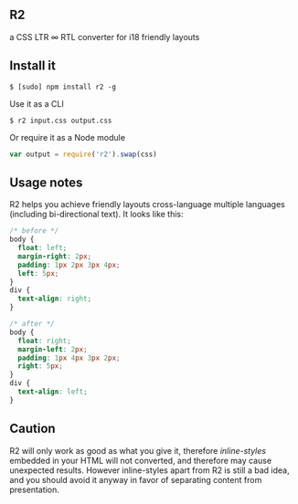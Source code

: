 R2
---
a CSS LTR ∞ RTL converter for i18 friendly layouts

Install it
----------

    $ [sudo] npm install r2 -g

Use it as a CLI

    $ r2 input.css output.css

Or require it as a Node module

``` js
var output = require('r2').swap(css)
```

Usage notes
--------
R2 helps you achieve friendly layouts cross-language multiple languages (including bi-directional text). It looks like this:

``` css
/* before */
body {
  float: left;
  margin-right: 2px;
  padding: 1px 2px 3px 4px;
  left: 5px;
}
div {
  text-align: right;
}

/* after */
body {
  float: right;
  margin-left: 2px;
  padding: 1px 4px 3px 2px;
  right: 5px;
}
div {
  text-align: left;
}
```

Caution
--------
R2 will only work as good as what you give it, therefore *inline-styles* embedded in your HTML will not converted, and therefore may cause unexpected results. However inline-styles apart from R2 is still a bad idea, and you should avoid it anyway in favor of separating content from presentation.